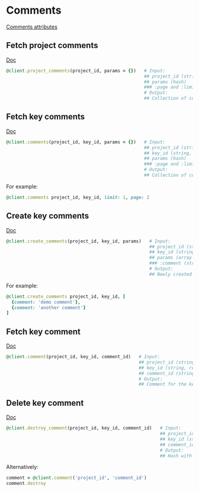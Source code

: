 # Comments

[Comments attributes](https://app.lokalise.com/api2docs/curl/#resource-comments)

## Fetch project comments

[Doc](https://app.lokalise.com/api2docs/curl/#transition-list-project-comments-get)

```ruby
@client.project_comments(project_id, params = {})   # Input:
                                                    ## project_id (string, required)
                                                    ## params (hash)
                                                    ### :page and :limit
                                                    # Output:
                                                    ## Collection of comments available in the given project
```

## Fetch key comments

[Doc](https://app.lokalise.com/api2docs/curl/#transition-list-key-comments-get)

```ruby
@client.comments(project_id, key_id, params = {})   # Input:
                                                    ## project_id (string, required)
                                                    ## key_id (string, required)
                                                    ## params (hash)
                                                    ### :page and :limit
                                                    # Output:
                                                    ## Collection of comments available for the specified key in the given project
```

For example:

```ruby
@client.comments project_id, key_id, limit: 1, page: 2
```

## Create key comments

[Doc](https://app.lokalise.com/api2docs/curl/#transition-create-comments-post)

```ruby
@client.create_comments(project_id, key_id, params)   # Input:
                                                      ## project_id (string, required)
                                                      ## key_id (string, required)
                                                      ## params (array or hash, required) - contains parameter of newly created comments. Pass array of hashes to create multiple comments, or a hash to create a single comment
                                                      ### :comment (string, required)
                                                      # Output:
                                                      ## Newly created comment
```

For example:

```ruby
@client.create_comments project_id, key_id, [
  {comment: 'demo comment'},
  {comment: 'another comment'}
]
```

## Fetch key comment

[Doc](https://app.lokalise.com/api2docs/curl/#transition-retrieve-a-comment-get)

```ruby
@client.comment(project_id, key_id, comment_id)   # Input:
                                                  ## project_id (string, required)
                                                  ## key_id (string, required)
                                                  ## comment_id (string, required)
                                                  # Output:
                                                  ## Comment for the key in the given project
```

## Delete key comment

[Doc](https://app.lokalise.com/api2docs/curl/#transition-delete-a-comment-delete)

```ruby
@client.destroy_comment(project_id, key_id, comment_id)   # Input:
                                                          ## project_id (string, required)
                                                          ## key_id (string, required)
                                                          ## comment_id (string, required)
                                                          # Output:
                                                          ## Hash with the project's id and "comment_deleted"=>true
```

Alternatively:

```ruby
comment = @client.comment('project_id', 'comment_id')
comment.destroy
```
